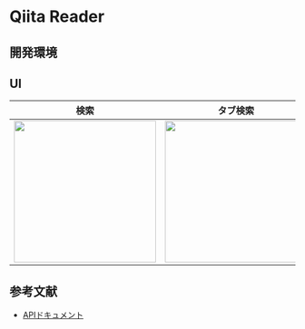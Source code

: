 # Qiita Reader

## 開発環境

## UI

| 検索 | タブ検索 |
| --- | --- |
| <img width="250" src="https://github.com/user-attachments/assets/ff742a9a-1074-4084-9356-ee9045520d6a">| <img width="250" src="https://github.com/user-attachments/assets/21e6ae3c-0d92-4fee-88d8-d510a06b3db3"> |


## 参考文献
- [APIドキュメント](https://qiita.com/api/v2/docs)